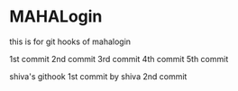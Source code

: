 # MAHALogin
this is for git hooks  of mahalogin

1st commit
2nd commit
3rd commit
4th commit
5th commit

shiva's githook
1st commit by shiva
2nd commit
